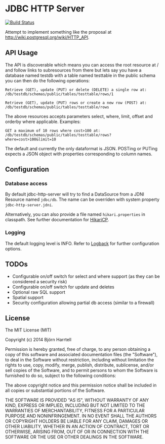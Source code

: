 # JDBC HTTP Server

[![Build Status](https://travis-ci.org/bjornharrtell/jdbc-http-server.svg)](https://travis-ci.org/bjornharrtell/jdbc-http-server)

Attempt to implement something like the proposal at http://wiki.postgresql.org/wiki/HTTP_API.

## API Usage

The API is discoverable which means you can access the root resource at /
and follow links to subresources from there but lets say you have a database
named testdb with a table named testtable in the public schema you can then 
do the following operations:

    Retrieve (GET), update (PUT) or delete (DELETE) a single row at:
    /db/testdb/schemas/public/tables/testtable/rows/1

    Retrieve (GET), update (PUT) rows or create a new row (POST) at:
    /db/testdb/schemas/public/tables/testtable/rows

The above resources accepts parameters select, where, limit, offset
and orderby where applicable. Examples:

    GET a maximum of 10 rows where cost>100 at:
    /db/testdb/schemas/public/tables/testtable/rows?where=cost>100&limit=10

The default and currently the only dataformat is JSON. POSTing or PUTing
expects a JSON object with properties corresponding to column names.

## Configuration

### Database access

By default jdbc-http-server will try to find a DataSource from a JDNI Resource named
`jdbc/db`. The name can be overriden with system property `jdbc-http-server.jdni`.

Alternatively, you can also provide a file named `hikari.properties` in classpath.
See further documentation for [HikariCP](https://github.com/brettwooldridge/HikariCP).

### Logging

The default logging level is INFO. Refer to [Logback](http://logback.qos.ch/) for
further configuration options.

## TODOs

* Configurable on/off switch for select and where support (as they can be considered a security risk)
* Configurable on/off switch for update and deletes
* Optional raw SQL support
* Spatial support
* Security configuration allowing partial db access (similar to a firewall)

## License 

The MIT License (MIT)

Copyright (c) 2014 Björn Harrtell

Permission is hereby granted, free of charge, to any person obtaining a copy of this software and associated documentation files (the "Software"), to deal in the Software without restriction, including without limitation the rights to use, copy, modify, merge, publish, distribute, sublicense, and/or sell copies of the Software, and to permit persons to whom the Software is furnished to do so, subject to the following conditions:

The above copyright notice and this permission notice shall be included in all copies or substantial portions of the Software.

THE SOFTWARE IS PROVIDED "AS IS", WITHOUT WARRANTY OF ANY KIND, EXPRESS OR IMPLIED, INCLUDING BUT NOT LIMITED TO THE WARRANTIES OF MERCHANTABILITY, FITNESS FOR A PARTICULAR PURPOSE AND NONINFRINGEMENT. IN NO EVENT SHALL THE AUTHORS OR COPYRIGHT HOLDERS BE LIABLE FOR ANY CLAIM, DAMAGES OR OTHER LIABILITY, WHETHER IN AN ACTION OF CONTRACT, TORT OR OTHERWISE, ARISING FROM, OUT OF OR IN CONNECTION WITH THE SOFTWARE OR THE USE OR OTHER DEALINGS IN THE SOFTWARE.
